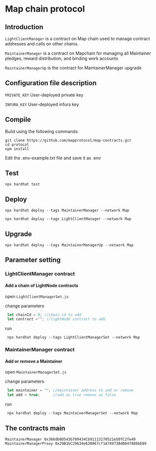 # Map chain protocol

## Introduction
`LightClientManager` is a contract on Map chain used to manage contract addresses and calls on other chains.

`MaintainerManager` is a contract on Mapchain for managing all Maintainer pledges, reward distribution, and binding work accounts

`MaintainerManagerUp` is the contract for MaintainerManager upgrade

## Configuration file description

`PRIVATE_KEY` User-deployed private key

`INFURA_KEY` User-deployed infura key

## Compile

Build using the following commands:

```shell
git clone https://github.com/mapprotocol/map-contracts.git
cd protocol
npm install
```

Edit the .env-example.txt file and save it as .env

## Test

```shell
npx hardhat test
```

## Deploy

```shell
npx hardhat deploy --tags MaintainerManager --network Map

npx hardhat deploy --tags LightClientManager --network Map
```

## Upgrade

```shell
npx hardhat deploy --tags MaintainerManagerUp --network Map
```


## Parameter setting

### LightClientManager contract

#### Add a chain of LightNode contracts
open `LightClientManagerSet.js`

change parameters
```js
 let chainId = 0; //chain id to add
 let contract =""; //lightNode contract to add
```
run

```shell
 npx hardhat deploy --tags LightClientManagerSet --network Map
```

### MaintainerManager contract

#### Add or remove a Maintainer

open `MaintainerManagerSet.js`

change parameters
```js
 let maintainer = ""; //maintainer address to add or remove
 let add = true;      //add as true remove as false
```
run

```shell
 npx hardhat deploy --tags MaintainerManagerSet --network Map
```

## The contracts main

```shell
MaintainerManager 0x366db0D543b709434Cb91113270521e50fC2fe49
MaintainerManagerProxy 0x29B1bC29634e630967cf1A74973Bd0047880bE89
```